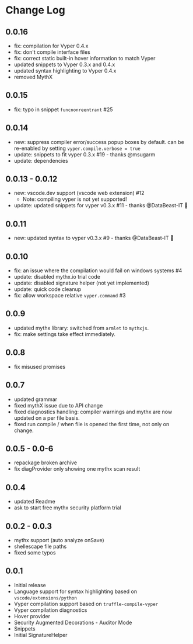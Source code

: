 # Change Log

## 0.0.16
- fix: compilation for Vyper 0.4.x
- fix: don't compile interface files
- fix: correct static built-in hover information to match Vyper
- updated snippets to Vyper 0.3.x and 0.4.x
- updated syntax highlighting to Vyper 0.4.x
- removed MythX

## 0.0.15
- fix: typo in snippet `funcnonreentrant` #25

## 0.0.14
- new: suppress compiler error/success popup boxes by default. can be re-enabled by setting `vyper.compile.verbose = true`
- update: snippets to fit vyper 0.3.x #19 - thanks @msugarm
- update: dependencies

## 0.0.13 - 0.0.12
- new: vscode.dev support (vscode web extension) #12
  - Note: compiling vyper is not yet supported!
- update: updated snippets for vyper v0.3.x #11 - thanks @DataBeast-IT 🙌

## 0.0.11
- new: updated syntax to vyper v0.3.x #9 - thanks @DataBeast-IT 🙌

## 0.0.10
- fix: an issue where the compilation would fail on windows systems #4
- update: disabled mythx.io trial code
- update: disabled signature helper (not yet implemented)
- update: quick code cleanup
- fix: allow workspace relative `vyper.command` #3

## 0.0.9
- updated mythx library: switched from `armlet` to `mythxjs`.
- fix: make settings take effect immediately.

## 0.0.8
- fix misused promises

## 0.0.7
- updated grammar
- fixed mythX issue due to API change
- fixed diagnostics handling: compiler warnings and mythx are now updated on a per file basis. 
- fixed run compile / when file is opened the first time, not only on change.

## 0.0.5 - 0.0-6
- repackage broken archive
- fix diagProvider only showing one mythx scan result

## 0.0.4
- updated Readme
- ask to start free mythx security platform trial 

## 0.0.2 - 0.0.3
- mythx support (auto analyze onSave)
- shellescape file paths
- fixed some typos

## 0.0.1
- Initial release
- Language support for syntax highlighting based on `vscode/extensions/python`
- Vyper compilation support based on `truffle-compile-vyper`
- Vyper compilation diagnostics
- Hover provider
- Security Augmented Decorations - Auditor Mode
- Snippets
- Initial SignatureHelper

